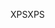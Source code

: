 <span data-ttu-id="22c21-101">XPS</span><span class="sxs-lookup"><span data-stu-id="22c21-101">XPS</span></span>